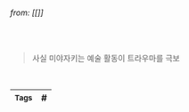 
###### from: [[]]

<br/>

>사실 미야자키는 예술 활동이 트라우마를 극보

<br/>

| <small> Tags </small> | # |
| --- | --- |
